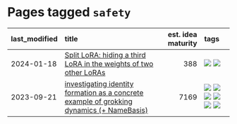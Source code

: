 # Pages tagged `safety`

|last_modified|title|est. idea maturity|tags
|:---|:---|---:|:---|
|2024-01-18|[Split LoRA: hiding a third LoRA in the weights of two other LoRAs](../split-lora.md)|388|[![](https://img.shields.io/badge/tag-experimental-496a1)](../tags/experimental.md) [![](https://img.shields.io/badge/tag-safety-3f3dc3)](../tags/safety.md)|
|2023-09-21|[investigating identity formation as a concrete example of grokking dynamics (+ NameBasis)](../identity_grokking_dynamics.md)|7169|[![](https://img.shields.io/badge/tag-alignment-8e95e2)](../tags/alignment.md) [![](https://img.shields.io/badge/tag-experimental-496a1)](../tags/experimental.md) [![](https://img.shields.io/badge/tag-interpretability-e168be)](../tags/interpretability.md) [![](https://img.shields.io/badge/tag-publication-f76896)](../tags/publication.md) [![](https://img.shields.io/badge/tag-safety-3f3dc3)](../tags/safety.md) [![](https://img.shields.io/badge/tag-wip-97a75e)](../tags/wip.md)|